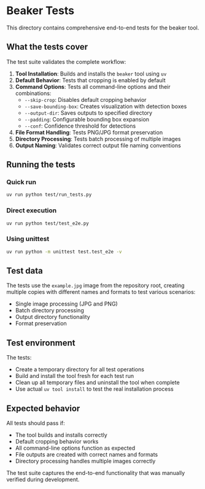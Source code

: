 # Beaker Tests

This directory contains comprehensive end-to-end tests for the beaker tool.

## What the tests cover

The test suite validates the complete workflow:

1. **Tool Installation**: Builds and installs the `beaker` tool using `uv`
2. **Default Behavior**: Tests that cropping is enabled by default
3. **Command Options**: Tests all command-line options and their combinations:
   - `--skip-crop`: Disables default cropping behavior
   - `--save-bounding-box`: Creates visualization with detection boxes
   - `--output-dir`: Saves outputs to specified directory
   - `--padding`: Configurable bounding box expansion
   - `--conf`: Confidence threshold for detections
4. **File Format Handling**: Tests PNG/JPG format preservation
5. **Directory Processing**: Tests batch processing of multiple images
6. **Output Naming**: Validates correct output file naming conventions

## Running the tests

### Quick run
```bash
uv run python test/run_tests.py
```

### Direct execution
```bash
uv run python test/test_e2e.py
```

### Using unittest
```bash
uv run python -m unittest test.test_e2e -v
```

## Test data

The tests use the `example.jpg` image from the repository root, creating multiple copies with different names and formats to test various scenarios:

- Single image processing (JPG and PNG)
- Batch directory processing
- Output directory functionality
- Format preservation

## Test environment

The tests:
- Create a temporary directory for all test operations
- Build and install the tool fresh for each test run
- Clean up all temporary files and uninstall the tool when complete
- Use actual `uv tool install` to test the real installation process

## Expected behavior

All tests should pass if:
- The tool builds and installs correctly
- Default cropping behavior works
- All command-line options function as expected
- File outputs are created with correct names and formats
- Directory processing handles multiple images correctly

The test suite captures the end-to-end functionality that was manually verified during development.
